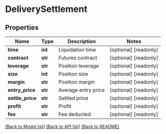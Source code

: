 # DeliverySettlement

## Properties
Name | Type | Description | Notes
------------ | ------------- | ------------- | -------------
**time** | **int** | Liquidation time | [optional] [readonly] 
**contract** | **str** | Futures contract | [optional] [readonly] 
**leverage** | **str** | Position leverage | [optional] [readonly] 
**size** | **int** | Position size | [optional] [readonly] 
**margin** | **str** | Position margin | [optional] [readonly] 
**entry_price** | **str** | Average entry price | [optional] [readonly] 
**settle_price** | **str** | Settled price | [optional] [readonly] 
**profit** | **str** | Profit | [optional] [readonly] 
**fee** | **str** | Fee deducted | [optional] [readonly] 

[[Back to Model list]](../README.md#documentation-for-models) [[Back to API list]](../README.md#documentation-for-api-endpoints) [[Back to README]](../README.md)


